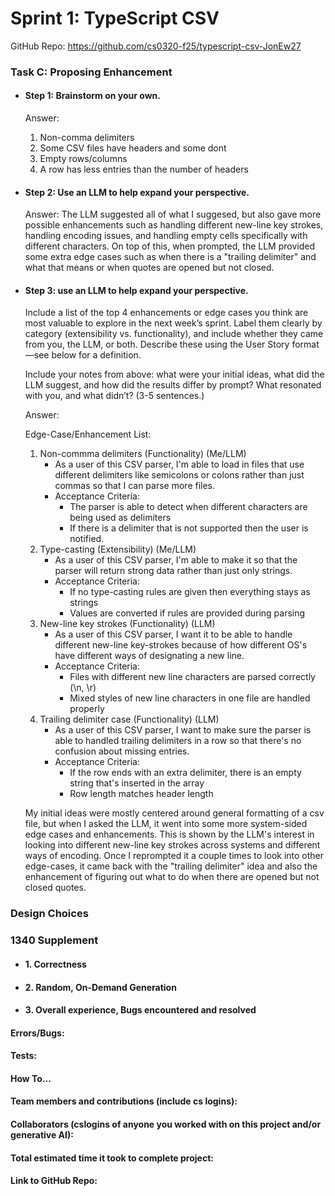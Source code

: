 # Sprint 1: TypeScript CSV

GitHub Repo: https://github.com/cs0320-f25/typescript-csv-JonEw27

### Task C: Proposing Enhancement

- #### Step 1: Brainstorm on your own.
    
    Answer:
    1. Non-comma delimiters
    2. Some CSV files have headers and some dont
    3. Empty rows/columns
    4. A row has less entries than the number of headers


- #### Step 2: Use an LLM to help expand your perspective.
    
    Answer: The LLM suggested all of what I suggesed, but also gave more possible enhancements such as handling different new-line key
    strokes, handling encoding issues, and handling empty cells specifically with different characters. On top of this, when prompted, the LLM provided some extra edge cases such as when there is a "trailing delimiter" and what that means or when quotes are opened but not closed. 

- #### Step 3: use an LLM to help expand your perspective.

    Include a list of the top 4 enhancements or edge cases you think are most valuable to explore in the next week’s sprint. Label them clearly by category (extensibility vs. functionality), and include whether they came from you, the LLM, or both. Describe these using the User Story format—see below for a definition. 

    Include your notes from above: what were your initial ideas, what did the LLM suggest, and how did the results differ by prompt? What resonated with you, and what didn’t? (3-5 sentences.) 

    Answer: 
    
    Edge-Case/Enhancement List:
    1. Non-commma delimiters (Functionality) (Me/LLM)
        - As a user of this CSV parser, I'm able to load in files that use different delimiters like semicolons or colons rather than just commas so that I can parse more
        files.
        - Acceptance Criteria:
            - The parser is able to detect when different characters are being used as delimiters
            - If there is a delimiter that is not supported then the user is notified.
    2. Type-casting (Extensibility) (Me/LLM)
        - As a user of this CSV parser, I'm able to make it so that the parser will return strong data rather than just only strings.
        - Acceptance Criteria:
            - If no type-casting rules are given then everything stays as strings
            - Values are converted if rules are provided during parsing
    3. New-line key strokes (Functionality) (LLM)
        - As a user of this CSV parser, I want it to be able to handle different new-line key-strokes because of how different OS's have different ways of 
        designating a new line.
        - Acceptance Criteria:
            - Files with different new line characters are parsed correctly (\n, \r)
            - Mixed styles of new line characters in one file are handled properly
    4. Trailing delimiter case (Functionality) (LLM)
        - As a user of this CSV parser, I want to make sure the parser is able to handled trailing delimiters in a row so that there's no confusion about missing entries.
        - Acceptance Criteria:
            - If the row ends with an extra delimiter, there is an empty string that's inserted in the array
            - Row length matches header length

    My initial ideas were mostly centered around general formatting of a csv file, but when I asked the LLM, it went into some more system-sided edge cases and enhancements. This is shown by the LLM's interest in looking into different new-line key strokes across systems and different ways of encoding. Once I reprompted it a couple times to look into other edge-cases, it came back with the "trailing delimiter" idea and also the enhancement of figuring out what to do when there are opened but not closed quotes. 

### Design Choices

### 1340 Supplement

- #### 1. Correctness

- #### 2. Random, On-Demand Generation

- #### 3. Overall experience, Bugs encountered and resolved
#### Errors/Bugs:
#### Tests:
#### How To…

#### Team members and contributions (include cs logins):

#### Collaborators (cslogins of anyone you worked with on this project and/or generative AI):
#### Total estimated time it took to complete project:
#### Link to GitHub Repo:  
